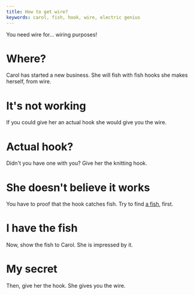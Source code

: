 ```yaml
---
title: How to get wire?
keywords: carol, fish, hook, wire, electric genius
---
```


You need wire for... wiring purposes!

# Where?
Carol has started a new business. She will fish with fish hooks she makes herself, from wire.

# It's not working
If you could give her an actual hook she would give you the wire.

# Actual hook?
Didn't you have one with you? Give her the knitting hook.

# She doesn't believe it works
You have to proof that the hook catches fish.
Try to find [a fish](060-fish.md), first.

# I have the fish
Now, show the fish to Carol. She is impressed by it.

# My secret
Then, give her the hook. She gives you the wire.
